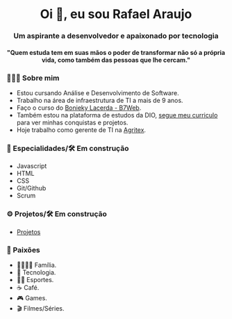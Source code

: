 <h1 align="center">Oi 👋, eu sou Rafael Araujo</h1>

<h3 align="center">Um aspirante a desenvolvedor e apaixonado por tecnologia</h3>

<h4 align="center">"Quem estuda tem em suas mãos o poder de transformar não só a própria vida, como também das pessoas que lhe cercam."</h4>


<h3> 🧑🏻‍💻 Sobre mim </h3>

- Estou cursando Análise e Desenvolvimento de Software.
- Trabalho na área de infraestrutura de TI a mais de 9 anos.
- Faço o curso do [Bonieky Lacerda - B7Web](https://b7web.com.br/fullstack/).
- Também estou na plataforma de estudos da DIO, [segue meu curriculo](https://web.dio.me/users/rafaelaraujo1707?tab=achievements) para ver minhas conquistas e projetos.
- Hoje trabalho como gerente de TI na [Agritex](https://agritex.com.br/).


<h3> 🚀 Especialidades/🛠️ Em construção</h3>

- Javascript
- HTML
- CSS
- Git/Github
- Scrum

<H3> ⚙️ Projetos/🛠️ Em construção</H3>

- [Projetos](https://github.com/rafaelaraujoo/Projetos)

<h3>🤩 Paixões</h3>

- 👨‍👩‍👧‍👦 Família.
- 🤖 Tecnologia.
- 🏃🏻  Esportes.
- ☕ Café.
- 🎮 Games.
- 🎬 Filmes/Séries.
